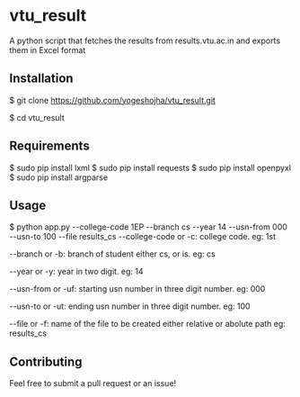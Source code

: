 # vtu_result
A python script that fetches the results from results.vtu.ac.in and exports them in Excel format

## Installation
$ git clone https://github.com/yogeshojha/vtu_result.git

$ cd vtu_result
## Requirements
$ sudo pip install lxml
$ sudo pip install requests
$ sudo pip install openpyxl
$ sudo pip install argparse


## Usage
$ python app.py --college-code 1EP --branch cs --year 14 --usn-from 000 --usn-to 100 --file results_cs
--college-code or -c: college code. eg: 1st

--branch or -b: branch of student either cs, or is. eg: cs

--year or -y: year in two digit. eg: 14

--usn-from or -uf: starting usn number in three digit number. eg: 000

--usn-to or -ut: ending usn number in three digit number. eg: 100

--file or -f: name of the file to be created either relative or abolute path eg: results_cs

## Contributing
Feel free to submit a pull request or an issue!
